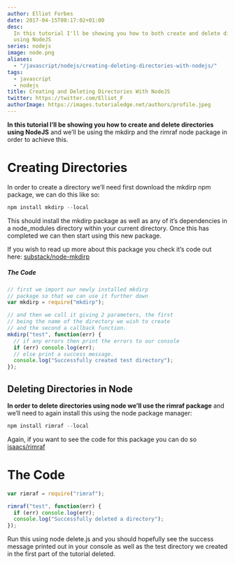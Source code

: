 ```yaml
---
author: Elliot Forbes
date: 2017-04-15T08:17:02+01:00
desc:
  In this tutorial I'll be showing you how to both create and delete directories
  using NodeJS
series: nodejs
image: node.png
aliases:
  - "/javascript/nodejs/creating-deleting-directories-with-nodejs/"
tags:
  - javascript
  - nodejs
title: Creating and Deleting Directories With NodeJS
twitter: https://twitter.com/Elliot_F
authorImage: https://images.tutorialedge.net/authors/profile.jpeg
---
```


<strong>In this tutorial I’ll be showing you how to create and delete
directories using NodeJS</strong> and we’ll be using the mkdirp and the rimraf
node package in order to achieve this.

# Creating Directories

In order to create a directory we’ll need first download the mkdirp npm package,
we can do this like so:

```js
npm install mkdirp --local
```

This should install the mkdirp package as well as any of it’s dependencies in a
node_modules directory within your current directory. Once this has completed we
can then start using this new package.

If you wish to read up more about this package you check it’s code out here:
[substack/node-mkdirp](https://github.com/substack/node-mkdirp)

<h5>The Code</h5>

```js
// first we import our newly installed mkdirp
// package so that we can use it further down
var mkdirp = require("mkdirp");

// and then we call it giving 2 parameters, the first
// being the name of the directory we wish to create
// and the second a callback function.
mkdirp("test", function(err) {
  // if any errors then print the errors to our console
  if (err) console.log(err);
  // else print a success message.
  console.log("Successfully created test directory");
});
```

<h2>Deleting Directories in Node</h2>

<strong>In order to delete directories using node we’ll use the rimraf
package</strong> and we’ll need to again install this using the node package
manager:

```js
npm install rimraf --local
```

Again, if you want to see the code for this package you can do so
[isaacs/rimraf](https://github.com/isaacs/rimraf)

# The Code

```js
var rimraf = require("rimraf");

rimraf("test", function(err) {
  if (err) console.log(err);
  console.log("Successfully deleted a directory");
});
```

Run this using node delete.js and you should hopefully see the success message
printed out in your console as well as the test directory we created in the
first part of the tutorial deleted.
